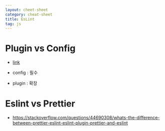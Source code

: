 ```yaml
---
layout: cheet-sheet
category: cheat-sheet
title: EsLint
tag: js
---
```


# Plugin vs Config

- [link](https://stackoverflow.com/questions/53189200/whats-the-difference-between-plugins-and-extends-in-eslint)

- config : 필수
- plugin : 확장

# Eslint vs Prettier

- https://stackoverflow.com/questions/44690308/whats-the-difference-between-prettier-eslint-eslint-plugin-prettier-and-eslint
